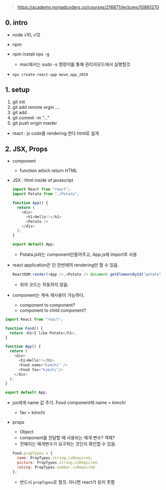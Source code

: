 > https://academy.nomadcoders.co/courses/216871/lectures/10881270



## 0. intro

- node v10, v12
- npm

- npm install npx -g
  
  - mac에서는 sudo -s 명령어를 통해 관리자모드에서 실행할것
- `npx create-react-app move_app_2019`

  



## 1. setup

1. git init
2. git add remote orgin ....
3. git add .
4. git commit -m "..."
5. git push origin master



- react : js code를 rendering 한다 html로 쉽게



## 2. JSX, Props

- component

  - function which return HTML

- JSX :  html inside of javascript

  ```javascript
  import React from "react";
  import Potato from "./Potato";
  
  function App() {
    return (
      <div>
        <h1>Hello!!</h1>
        <Potato />
      </div>
    );
  }
  
  export default App;
  
  ```

  - Potata.js라는 component만들어주고, App.js에 import후 사용

- react application은 단 한번에의 rendering만 할 수 있음.

  ```javascript
  ReactDOM.render(<App />,<Potato /> document.getElementById("potato"));
  ```

  - 위의 코드는 작동하지 않음.



- component는 계속 재사용이 가능하다. 
  - component to component?
  - component to child component?

```javascript
import React from "react";

function Food() {
  return <h1>I like Potato</h1>;
}

function App() {
  return (
    <div>
      <h1>Hello!!</h1>
      <Food name="kimchi" />
      <Food fav="kimchi"/>
    </div>
  );
}

export default App;
```

- jsx에게 name 값 주기. Food component에 name = kimchi

  - fav = kimchi

- props

  - Object
  - component를 전달할 때 사용되는 매개 변수? 객체?
  - 전해지는 매개변수가 요구하는 것인지 확인할 수 있음.

  ```javascript
  Food.propTypes = {
    name: PropTypes.string.isRequired,
    picture: PropTypes.string.isRequired,
    rating: PropTypes.number.isRequired
  };
  ```

  - 반드시 `propTypes`로 할것. 아니면 react가 읽지 못함